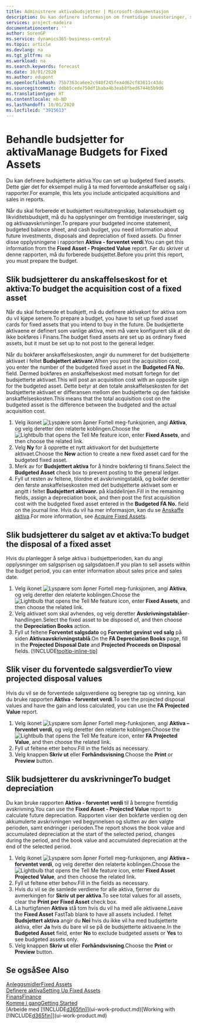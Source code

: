 ```yaml
---
title: Administrere aktivabudsjetter | Microsoft-dokumentasjon
description: Du kan definere informasjon om fremtidige investeringer, salg og avskrivning av aktiva for å bidra til å klargjøre budsjetter og prognoser.
services: project-madeira
documentationcenter: ''
author: SorenGP
ms.service: dynamics365-business-central
ms.topic: article
ms.devlang: na
ms.tgt_pltfrm: na
ms.workload: na
ms.search.keywords: forecast
ms.date: 10/01/2020
ms.author: edupont
ms.openlocfilehash: 75b7363ca6ee2c940f245fea4d62cf83611c43dc
ms.sourcegitcommit: ddbb5cede750df1baba4b3eab8fbed6744b5b9d6
ms.translationtype: HT
ms.contentlocale: nb-NO
ms.lasthandoff: 10/01/2020
ms.locfileid: "3915613"
---
```

# <a name="manage-budgets-for-fixed-assets"></a><span data-ttu-id="fc472-103">Behandle budsjetter for aktiva</span><span class="sxs-lookup"><span data-stu-id="fc472-103">Manage Budgets for Fixed Assets</span></span>
<span data-ttu-id="fc472-104">Du kan definere budsjetterte aktiva.</span><span class="sxs-lookup"><span data-stu-id="fc472-104">You can set up budgeted fixed assets.</span></span> <span data-ttu-id="fc472-105">Dette gjør det for eksempel mulig å ta med forventede anskaffelser og salg i rapporter.</span><span class="sxs-lookup"><span data-stu-id="fc472-105">For example, this lets you include anticipated acquisitions and sales in reports.</span></span>  

<span data-ttu-id="fc472-106">Når du skal forberede et budsjettert resultatregnskap, balansebudsjett og likviditetsbudsjett, må du ha opplysninger om fremtidige investeringer, salg og aktivaavskrivninger.</span><span class="sxs-lookup"><span data-stu-id="fc472-106">To prepare your budgeted income statement, budgeted balance sheet, and cash budget, you need information about future investments, disposals and depreciation of fixed assets.</span></span> <span data-ttu-id="fc472-107">Du finner disse opplysningene i rapporten **Aktiva - forventet verdi**.</span><span class="sxs-lookup"><span data-stu-id="fc472-107">You can get this information from the **Fixed Asset - Projected Value** report.</span></span> <span data-ttu-id="fc472-108">Før du skriver ut denne rapporten, må du forberede budsjettet.</span><span class="sxs-lookup"><span data-stu-id="fc472-108">Before you print this report, you must prepare the budget.</span></span>  

## <a name="to-budget-the-acquisition-cost-of-a-fixed-asset"></a><span data-ttu-id="fc472-109">Slik budsjetterer du anskaffelseskost for et aktiva:</span><span class="sxs-lookup"><span data-stu-id="fc472-109">To budget the acquisition cost of a fixed asset</span></span>
<span data-ttu-id="fc472-110">Når du skal forberede et budsjett, må du definere aktivakort for aktiva som du vil kjøpe senere.</span><span class="sxs-lookup"><span data-stu-id="fc472-110">To prepare a budget, you have to set up fixed asset cards for fixed assets that you intend to buy in the future.</span></span> <span data-ttu-id="fc472-111">De budsjetterte aktivaene er definert som vanlige aktiva, men må være konfigurert slik at de ikke bokføres i Finans.</span><span class="sxs-lookup"><span data-stu-id="fc472-111">The budget fixed assets are set up as ordinary fixed assets, but it must be set up to not post to the general ledger.</span></span>

<span data-ttu-id="fc472-112">Når du bokfører anskaffelseskosten, angir du nummeret for det budsjetterte aktivaet i feltet **Budsjettert aktivanr.**</span><span class="sxs-lookup"><span data-stu-id="fc472-112">When you post the acquisition cost, you enter the number of the budgeted fixed asset in the **Budgeted FA No.** field.</span></span> <span data-ttu-id="fc472-113">Dermed bokføres en anskaffelseskost med motsatt fortegn for det budsjetterte aktivaet.</span><span class="sxs-lookup"><span data-stu-id="fc472-113">This will post an acquisition cost with an opposite sign for the budgeted asset.</span></span> <span data-ttu-id="fc472-114">Dette betyr at den totale anskaffelseskosten for det budsjetterte aktivaet er differansen mellom den budsjetterte og den faktiske anskaffelseskosten.</span><span class="sxs-lookup"><span data-stu-id="fc472-114">This means that the total acquisition cost on the budgeted asset is the difference between the budgeted and the actual acquisition cost.</span></span>

1. <span data-ttu-id="fc472-115">Velg ikonet ![Lyspære som åpner Fortell meg-funksjonen](media/ui-search/search_small.png "Fortell hva du vil gjøre"), angi **Aktiva**, og velg deretter den relaterte koblingen.</span><span class="sxs-lookup"><span data-stu-id="fc472-115">Choose the ![Lightbulb that opens the Tell Me feature](media/ui-search/search_small.png "Tell me what you want to do") icon, enter **Fixed Assets**, and then choose the related link.</span></span>
2. <span data-ttu-id="fc472-116">Velg **Ny** for å opprette et nytt aktivakort for det budsjetterte aktivaet.</span><span class="sxs-lookup"><span data-stu-id="fc472-116">Choose the **New** action to create a new fixed asset card for the budgeted fixed asset.</span></span>
3. <span data-ttu-id="fc472-117">Merk av for **Budsjettert aktiva** for å hindre bokføring til finans.</span><span class="sxs-lookup"><span data-stu-id="fc472-117">Select the **Budgeted Asset** check box to prevent posting to the general ledger.</span></span>
4. <span data-ttu-id="fc472-118">Fyll ut resten av feltene, tilordne et avskrivningstablå, og bokfør deretter den første anskaffelseskosten med det budsjetterte aktivaet som er angitt i feltet **Budsjettert aktivanr.** på kladdelinjen.</span><span class="sxs-lookup"><span data-stu-id="fc472-118">Fill in the remaining fields, assign a depreciation book, and then post the first acquisition cost with the budgeted fixed asset entered in the **Budgeted FA No.** field on the journal line.</span></span> <span data-ttu-id="fc472-119">Hvis du vil ha mer informasjon, kan du se [Anskaffe aktiva](fa-how-acquire.md).</span><span class="sxs-lookup"><span data-stu-id="fc472-119">For more information, see [Acquire Fixed Assets](fa-how-acquire.md).</span></span>

## <a name="to-budget-the-disposal-of-a-fixed-asset"></a><span data-ttu-id="fc472-120">Slik budsjetterer du salget av et aktiva:</span><span class="sxs-lookup"><span data-stu-id="fc472-120">To budget the disposal of a fixed asset</span></span>
<span data-ttu-id="fc472-121">Hvis du planlegger å selge aktiva i budsjettperioden, kan du angi opplysninger om salgsprisen og salgsdatoen.</span><span class="sxs-lookup"><span data-stu-id="fc472-121">If you plan to sell assets within the budget period, you can enter information about sales price and sales date.</span></span>

1. <span data-ttu-id="fc472-122">Velg ikonet ![Lyspære som åpner Fortell meg-funksjonen](media/ui-search/search_small.png "Fortell hva du vil gjøre"), angi **Aktiva**, og velg deretter den relaterte koblingen.</span><span class="sxs-lookup"><span data-stu-id="fc472-122">Choose the ![Lightbulb that opens the Tell Me feature](media/ui-search/search_small.png "Tell me what you want to do") icon, enter **Fixed Assets**, and then choose the related link.</span></span>
2. <span data-ttu-id="fc472-123">Velg aktivaet som skal avhendes, og velg deretter **Avskrivningstablåer**-handlingen.</span><span class="sxs-lookup"><span data-stu-id="fc472-123">Select the fixed asset to be disposed of, and then choose the **Depreciation Books** action.</span></span>
3. <span data-ttu-id="fc472-124">Fyll ut feltene **Forventet salgsdato** og **Forventet gevinst ved salg** på siden **Aktivaavskrivningstablå**.</span><span class="sxs-lookup"><span data-stu-id="fc472-124">On the **FA Depreciation Books** page, fill in the **Projected Disposal Date** and **Projected Proceeds on Disposal** fields.</span></span> [!INCLUDE[tooltip-inline-tip](includes/tooltip-inline-tip_md.md)]

## <a name="to-view-projected-disposal-values"></a><span data-ttu-id="fc472-125">Slik viser du forventede salgsverdier</span><span class="sxs-lookup"><span data-stu-id="fc472-125">To view projected disposal values</span></span>
<span data-ttu-id="fc472-126">Hvis du vil se de forventede salgsverdiene og beregne tap og vinning, kan du bruke rapporten **Aktiva - forventet verdi**.</span><span class="sxs-lookup"><span data-stu-id="fc472-126">To see the projected disposal values and have the gain and loss calculated, you can use the **FA Projected Value** report.</span></span>

1. <span data-ttu-id="fc472-127">Velg ikonet ![Lyspære som åpner Fortell meg-funksjonen](media/ui-search/search_small.png "Fortell hva du vil gjøre"), angi **Aktiva – forventet verdi**, og velg deretter den relaterte koblingen.</span><span class="sxs-lookup"><span data-stu-id="fc472-127">Choose the ![Lightbulb that opens the Tell Me feature](media/ui-search/search_small.png "Tell me what you want to do") icon, enter **FA Projected Value**, and then choose the related link.</span></span>
2. <span data-ttu-id="fc472-128">Fyll ut feltene etter behov.</span><span class="sxs-lookup"><span data-stu-id="fc472-128">Fill in the fields as necessary.</span></span>
3. <span data-ttu-id="fc472-129">Velg knappen **Skriv ut** eller **Forhåndsvisning**.</span><span class="sxs-lookup"><span data-stu-id="fc472-129">Choose the **Print** or **Preview** button.</span></span>

## <a name="to-budget-depreciation"></a><span data-ttu-id="fc472-130">Slik budsjetterer du avskrivninger</span><span class="sxs-lookup"><span data-stu-id="fc472-130">To budget depreciation</span></span>
<span data-ttu-id="fc472-131">Du kan bruke rapporten **Aktiva - forventet verdi** til å beregne fremtidig avskrivning.</span><span class="sxs-lookup"><span data-stu-id="fc472-131">You can use the **Fixed Asset - Projected Value** report to calculate future depreciation.</span></span> <span data-ttu-id="fc472-132">Rapporten viser den bokførte verdien og den akkumulerte avskrivningen ved begynnelsen og slutten av den valgte perioden, samt endringer i perioden.</span><span class="sxs-lookup"><span data-stu-id="fc472-132">The report shows the book value and accumulated depreciation at the start of the selected period, changes during the period, and the book value and accumulated depreciation at the end of the selected period.</span></span>

1. <span data-ttu-id="fc472-133">Velg ikonet ![Lyspære som åpner Fortell meg-funksjonen](media/ui-search/search_small.png "Fortell hva du vil gjøre"), angi **Aktiva – forventet verdi**, og velg deretter den relaterte koblingen.</span><span class="sxs-lookup"><span data-stu-id="fc472-133">Choose the ![Lightbulb that opens the Tell Me feature](media/ui-search/search_small.png "Tell me what you want to do") icon, enter **Fixed Asset Projected Value**, and then choose the related link.</span></span>
2. <span data-ttu-id="fc472-134">Fyll ut feltene etter behov.</span><span class="sxs-lookup"><span data-stu-id="fc472-134">Fill in the fields as necessary.</span></span>
3. <span data-ttu-id="fc472-135">Hvis du vil se de samlede verdiene for alle aktiva, fjerner du avmerkingen for **Skriv ut per aktiva**.</span><span class="sxs-lookup"><span data-stu-id="fc472-135">To see total values for all assets, clear the **Print per Fixed Asset** check box.</span></span>
4. <span data-ttu-id="fc472-136">La hurtigfanen **Aktiva** stå tom hvis du vil ha med alle aktivaene.</span><span class="sxs-lookup"><span data-stu-id="fc472-136">Leave the **Fixed Asset** FastTab blank to have all assets included.</span></span> <span data-ttu-id="fc472-137">I feltet **Budsjettert aktiva** angir du **Nei** hvis du ikke vil ha med budsjetterte aktiva, eller **Ja** hvis du bare vil se på de budsjetterte aktivaene.</span><span class="sxs-lookup"><span data-stu-id="fc472-137">In the **Budgeted Asset** field, enter **No** to exclude budgeted assets or **Yes** to see budgeted assets only.</span></span>
5. <span data-ttu-id="fc472-138">Velg knappen **Skriv ut** eller **Forhåndsvisning**.</span><span class="sxs-lookup"><span data-stu-id="fc472-138">Choose the **Print** or **Preview** button.</span></span>

## <a name="see-also"></a><span data-ttu-id="fc472-139">Se også</span><span class="sxs-lookup"><span data-stu-id="fc472-139">See Also</span></span>
[<span data-ttu-id="fc472-140">Anleggsmidler</span><span class="sxs-lookup"><span data-stu-id="fc472-140">Fixed Assets</span></span>](fa-manage.md)  
[<span data-ttu-id="fc472-141">Definere aktiva</span><span class="sxs-lookup"><span data-stu-id="fc472-141">Setting Up Fixed Assets</span></span>](fa-setup.md)  
[<span data-ttu-id="fc472-142">Finans</span><span class="sxs-lookup"><span data-stu-id="fc472-142">Finance</span></span>](finance.md)  
[<span data-ttu-id="fc472-143">Komme i gang</span><span class="sxs-lookup"><span data-stu-id="fc472-143">Getting Started</span></span>](product-get-started.md)  
<span data-ttu-id="fc472-144">[Arbeide med [!INCLUDE[d365fin](includes/d365fin_md.md)]](ui-work-product.md)</span><span class="sxs-lookup"><span data-stu-id="fc472-144">[Working with [!INCLUDE[d365fin](includes/d365fin_md.md)]](ui-work-product.md)</span></span>
